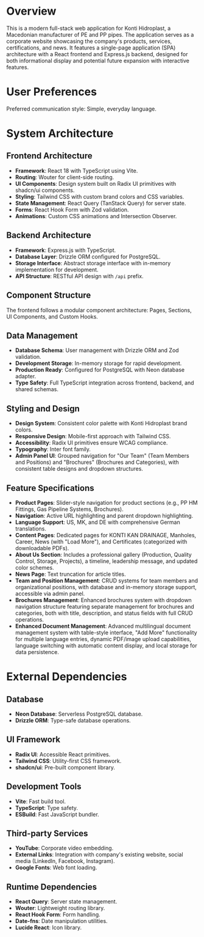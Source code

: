 # Overview

This is a modern full-stack web application for Konti Hidroplast, a Macedonian manufacturer of PE and PP pipes. The application serves as a corporate website showcasing the company's products, services, certifications, and news. It features a single-page application (SPA) architecture with a React frontend and Express.js backend, designed for both informational display and potential future expansion with interactive features.

# User Preferences

Preferred communication style: Simple, everyday language.

# System Architecture

## Frontend Architecture
- **Framework**: React 18 with TypeScript using Vite.
- **Routing**: Wouter for client-side routing.
- **UI Components**: Design system built on Radix UI primitives with shadcn/ui components.
- **Styling**: Tailwind CSS with custom brand colors and CSS variables.
- **State Management**: React Query (TanStack Query) for server state.
- **Forms**: React Hook Form with Zod validation.
- **Animations**: Custom CSS animations and Intersection Observer.

## Backend Architecture
- **Framework**: Express.js with TypeScript.
- **Database Layer**: Drizzle ORM configured for PostgreSQL.
- **Storage Interface**: Abstract storage interface with in-memory implementation for development.
- **API Structure**: RESTful API design with `/api` prefix.

## Component Structure
The frontend follows a modular component architecture: Pages, Sections, UI Components, and Custom Hooks.

## Data Management
- **Database Schema**: User management with Drizzle ORM and Zod validation.
- **Development Storage**: In-memory storage for rapid development.
- **Production Ready**: Configured for PostgreSQL with Neon database adapter.
- **Type Safety**: Full TypeScript integration across frontend, backend, and shared schemas.

## Styling and Design
- **Design System**: Consistent color palette with Konti Hidroplast brand colors.
- **Responsive Design**: Mobile-first approach with Tailwind CSS.
- **Accessibility**: Radix UI primitives ensure WCAG compliance.
- **Typography**: Inter font family.
- **Admin Panel UI**: Grouped navigation for "Our Team" (Team Members and Positions) and "Brochures" (Brochures and Categories), with consistent table designs and dropdown structures.

## Feature Specifications
- **Product Pages**: Slider-style navigation for product sections (e.g., PP HM Fittings, Gas Pipeline Systems, Brochures).
- **Navigation**: Active URL highlighting and parent dropdown highlighting.
- **Language Support**: US, MK, and DE with comprehensive German translations.
- **Content Pages**: Dedicated pages for KONTI KAN DRAINAGE, Manholes, Career, News (with "Load More"), and Certificates (categorized with downloadable PDFs).
- **About Us Section**: Includes a professional gallery (Production, Quality Control, Storage, Projects), a timeline, leadership message, and updated color schemes.
- **News Page**: Text truncation for article titles.
- **Team and Position Management**: CRUD systems for team members and organizational positions, with database and in-memory storage support, accessible via admin panel.
- **Brochures Management**: Enhanced brochures system with dropdown navigation structure featuring separate management for brochures and categories, both with title, description, and status fields with full CRUD operations.
- **Enhanced Document Management**: Advanced multilingual document management system with table-style interface, "Add More" functionality for multiple language entries, dynamic PDF/image upload capabilities, language switching with automatic content display, and local storage for data persistence.

# External Dependencies

## Database
- **Neon Database**: Serverless PostgreSQL database.
- **Drizzle ORM**: Type-safe database operations.

## UI Framework
- **Radix UI**: Accessible React primitives.
- **Tailwind CSS**: Utility-first CSS framework.
- **shadcn/ui**: Pre-built component library.

## Development Tools
- **Vite**: Fast build tool.
- **TypeScript**: Type safety.
- **ESBuild**: Fast JavaScript bundler.

## Third-party Services
- **YouTube**: Corporate video embedding.
- **External Links**: Integration with company's existing website, social media (LinkedIn, Facebook, Instagram).
- **Google Fonts**: Web font loading.

## Runtime Dependencies
- **React Query**: Server state management.
- **Wouter**: Lightweight routing library.
- **React Hook Form**: Form handling.
- **Date-fns**: Date manipulation utilities.
- **Lucide React**: Icon library.